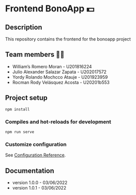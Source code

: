 # Frontend BonoApp 💵

## Description
This repository contains the frontend for the bonoapp project

## Team members 👨‍💻
* William’s Romero Moran - U201816224
* Julio Alexander Salazar Zapata - U202017572
* Yordy Rolando Mochcco Atauje - U201923959
* Rocman Rody Velásquez Acosta - U20201b553

## Project setup
```
npm install
```

### Compiles and hot-reloads for development
```
npm run serve
```

### Customize configuration
See [Configuration Reference](https://cli.vuejs.org/config/).

## Documentation
* version 1.0.0 - 03/06/2022
* version 1.0.1 - 03/06/2022